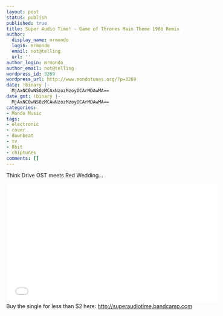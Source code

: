 ```yaml
---
layout: post
status: publish
published: true
title: Super Audio Time! - Game of Thrones Main Theme 1986 Remix
author:
  display_name: mrmondo
  login: mrmondo
  email: not@telling
  url: ''
author_login: mrmondo
author_email: not@telling
wordpress_id: 3269
wordpress_url: http://www.mondotunes.org/?p=3269
date: !binary |-
  MjAxNC0wNS0zMCAxNzozMzoyOCArMDAwMA==
date_gmt: !binary |-
  MjAxNC0wNS0zMCAwNzozMzoyOCArMDAwMA==
categories:
- Mondo Music
tags:
- electronic
- cover
- downbeat
- tv
- 8bit
- chiptunes
comments: []
---
```

Think Drive OST meets Red Wedding...
<iframe width="560" height="315" src="//www.youtube.com/embed/PjyK0R-lD8I" frameborder="0"> </iframe>
Buy the single for less than $2 here: <a href="http://superaudiotime.bandcamp.com" target="_nk">http://superaudiotime.bandcamp.com</a>

